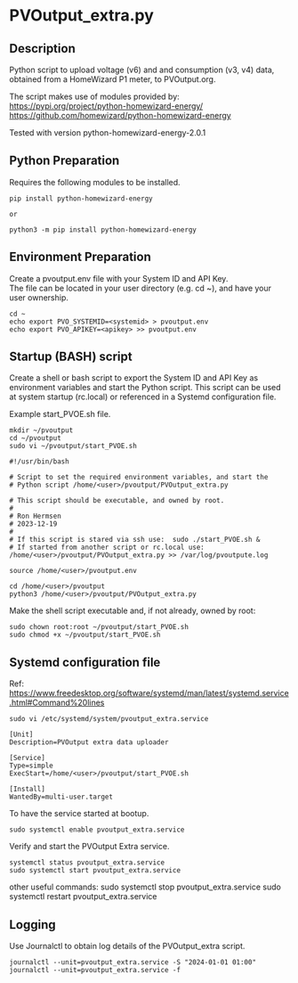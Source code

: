 # PVOutput_extra.py

## Description

Python script to upload voltage (v6) and and consumption (v3, v4) data, obtained from a HomeWizard P1 meter, to PVOutput.org.

The script makes use of modules provided by:<br>
https://pypi.org/project/python-homewizard-energy/<br>
https://github.com/homewizard/python-homewizard-energy

Tested with version python-homewizard-energy-2.0.1


## Python Preparation

Requires the following modules to be installed.
```
pip install python-homewizard-energy

or

python3 -m pip install python-homewizard-energy
```


## Environment Preparation
Create a pvoutput.env file with your System ID and API Key.<br>
The file can be located in your user directory (e.g. cd ~), and have your user ownership.

```
cd ~
echo export PVO_SYSTEMID=<systemid> > pvoutput.env
echo export PVO_APIKEY=<apikey> >> pvoutput.env
```


## Startup (BASH) script
Create a shell or bash script to export the System ID and API Key as environment variables and start the Python script.
This script can be used at system startup (rc.local) or referenced in a Systemd configuration file.

Example start_PVOE.sh file.

```
mkdir ~/pvoutput
cd ~/pvoutput
sudo vi ~/pvoutput/start_PVOE.sh
```

```
#!/usr/bin/bash

# Script to set the required environment variables, and start the 
# Python script /home/<user>/pvoutput/PVOutput_extra.py

# This script should be executable, and owned by root.
#
# Ron Hermsen
# 2023-12-19
#
# If this script is stared via ssh use:  sudo ./start_PVOE.sh &
# If started from another script or rc.local use: /home/<user>/pvoutput/PVOutput_extra.py >> /var/log/pvoutpute.log

source /home/<user>/pvoutput.env

cd /home/<user>/pvoutput
python3 /home/<user>/pvoutput/PVOutput_extra.py 
```

Make the shell script executable and, if not already, owned by root:
```
sudo chown root:root ~/pvoutput/start_PVOE.sh
sudo chmod +x ~/pvoutput/start_PVOE.sh
```

## Systemd configuration file
Ref:<br>
https://www.freedesktop.org/software/systemd/man/latest/systemd.service.html#Command%20lines

```
sudo vi /etc/systemd/system/pvoutput_extra.service
```

```
[Unit]
Description=PVOutput extra data uploader

[Service]
Type=simple
ExecStart=/home/<user>/pvoutput/start_PVOE.sh

[Install]
WantedBy=multi-user.target
```

To have the service started at bootup.
```
sudo systemctl enable pvoutput_extra.service
```

Verify and start the PVOutput Extra service.
```
systemctl status pvoutput_extra.service
sudo systemctl start pvoutput_extra.service
```

other useful commands:
sudo systemctl stop pvoutput_extra.service
sudo systemctl restart pvoutput_extra.service


## Logging
Use Journalctl to obtain log details of the PVOutput_extra script.

```
journalctl --unit=pvoutput_extra.service -S "2024-01-01 01:00"
journalctl --unit=pvoutput_extra.service -f
```